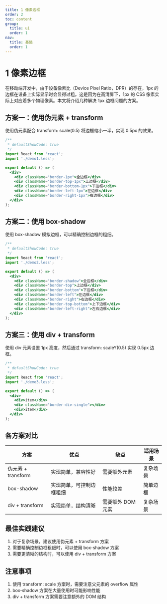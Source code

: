 ```yaml
---
title: 1 像素边框
order: 2
toc: content
group:
  title: ui
  order: 1
nav:
  title: 基础
  order: 1
---
```


# 1 像素边框

在移动端开发中，由于设备像素比（Device Pixel Ratio，DPR）的存在，1px 的边框在设备上实际显示时会显得过粗。这是因为在高清屏下，1px 的 CSS 像素实际上对应着多个物理像素。本文将介绍几种解决 1px 边框问题的方案。

## 方案一：使用伪元素 + transform

使用伪元素配合 transform: scale(0.5) 将边框缩小一半，实现 0.5px 的效果。

```jsx
/**
 * defaultShowCode: true
 */
import React from 'react';
import './demo1.less';

export default () => (
  <div>
    <div className="border-1px">全边框</div>
    <div className="border-top-1px">上边框</div>
    <div className="border-bottom-1px">下边框</div>
    <div className="border-left-1px">左边框</div>
    <div className="border-right-1px">右边框</div>
  </div>
);
```

## 方案二：使用 box-shadow

使用 box-shadow 模拟边框，可以精确控制边框的粗细。

```jsx
/**
 * defaultShowCode: true
 */
import React from 'react';
import './demo2.less';

export default () => (
  <div>
    <div className="border-shadow">全边框</div>
    <div className="border-top">上边框</div>
    <div className="border-bottom">下边框</div>
    <div className="border-left">左边框</div>
    <div className="border-right">右边框</div>
    <div className="border-top-bottom">上下边框</div>
    <div className="border-left-right">左右边框</div>
  </div>
);
```

## 方案三：使用 div + transform

使用 div 元素设置 1px 高度，然后通过 transform: scaleY(0.5) 实现 0.5px 边框。

```jsx
/**
 * defaultShowCode: true
 */
import React from 'react';
import './demo3.less';

export default () => (
  <div>
    <div>item</div>
    <div className="border-div-single"></div>
    <div>item</div>
  </div>
);
```

## 各方案对比

| 方案               | 优点                     | 缺点              | 适用场景 |
| ------------------ | ------------------------ | ----------------- | -------- |
| 伪元素 + transform | 实现简单，兼容性好       | 需要额外元素      | 复杂场景 |
| box-shadow         | 实现简单，可控制边框粗细 | 性能较差          | 简单边框 |
| div + transform    | 实现简单，结构清晰       | 需要额外 DOM 元素 | 复杂场景 |

## 最佳实践建议

1. 对于复杂场景，建议使用伪元素 + transform 方案
2. 需要精确控制边框粗细时，可以使用 box-shadow 方案
3. 需要更清晰的结构时，可以使用 div + transform 方案

## 注意事项

1. 使用 transform: scale 方案时，需要注意父元素的 overflow 属性
2. box-shadow 方案在大量使用时可能影响性能
3. div + transform 方案需要注意额外的 DOM 结构
